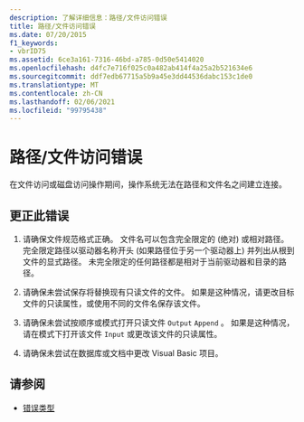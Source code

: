 ```yaml
---
description: 了解详细信息：路径/文件访问错误
title: 路径/文件访问错误
ms.date: 07/20/2015
f1_keywords:
- vbrID75
ms.assetid: 6ce3a161-7316-46bd-a785-0d50e5414020
ms.openlocfilehash: d4fc7e716f025c0a482ab414f4a25a2b521634e6
ms.sourcegitcommit: ddf7edb67715a5b9a45e3dd44536dabc153c1de0
ms.translationtype: MT
ms.contentlocale: zh-CN
ms.lasthandoff: 02/06/2021
ms.locfileid: "99795438"
---
```

# <a name="pathfile-access-error"></a>路径/文件访问错误

在文件访问或磁盘访问操作期间，操作系统无法在路径和文件名之间建立连接。  
  
## <a name="to-correct-this-error"></a>更正此错误  
  
1. 请确保文件规范格式正确。 文件名可以包含完全限定的 (绝对) 或相对路径。 完全限定路径以驱动器名称开头 (如果路径位于另一个驱动器上) 并列出从根到文件的显式路径。 未完全限定的任何路径都是相对于当前驱动器和目录的路径。  
  
2. 请确保未尝试保存将替换现有只读文件的文件。 如果是这种情况，请更改目标文件的只读属性，或使用不同的文件名保存该文件。  
  
3. 请确保未尝试按顺序或模式打开只读文件 `Output` `Append` 。 如果是这种情况，请在模式下打开该文件 `Input` 或更改该文件的只读属性。  
  
4. 请确保未尝试在数据库或文档中更改 Visual Basic 项目。  
  
## <a name="see-also"></a>请参阅

- [错误类型](../../programming-guide/language-features/error-types.md)
